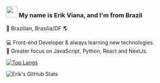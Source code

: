 ### <img src="https://media.giphy.com/media/hvRJCLFzcasrR4ia7z/giphy.gif" width="30px"> My name is Erik Viana, and I'm from Brazil <br>
🏡 Brazilian, Brasília/DF 🌎 <br>

💻 Front-end Developer & always learning new technologies. <br>
🚀 Greater focus on JavaScript, Python, React and NextJs. <br>

[![Top Langs](https://github-readme-stats.vercel.app/api/top-langs/?username=kinerik&layout=compact&theme=nightowl)](https://github.com/kinerik) <br>

![Erik's GitHub Stats](https://github-readme-stats.vercel.app/api?username=kinerik&hide=contribs,prs&theme=nightowl) <br>
